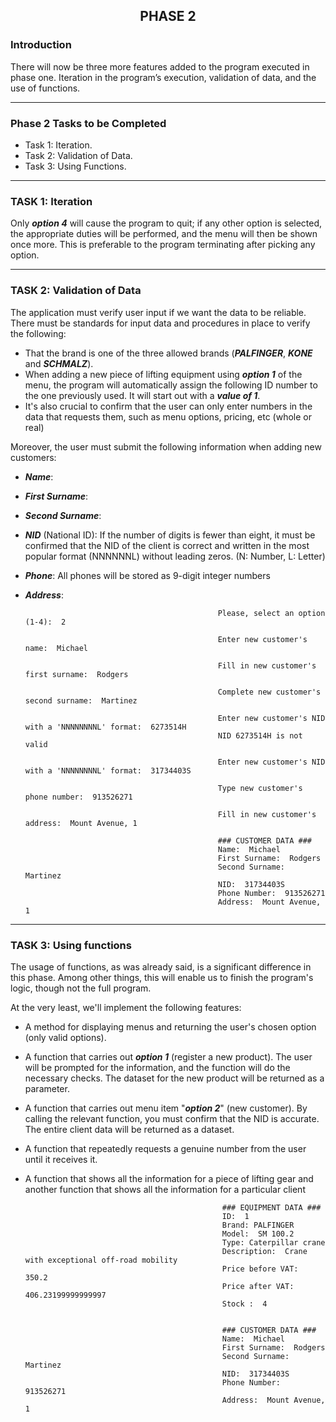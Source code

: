 ## <p align="center">PHASE 2</p>


### Introduction

There will now be three more features added to the program executed in phase one. Iteration in the program’s execution, validation of data, and the use of functions.

---

### Phase 2 Tasks to be Completed
- Task 1: Iteration.
- Task 2: Validation of Data.
- Task 3: Using Functions.

---

### TASK 1: Iteration

Only ***option 4*** will cause the program to quit; if any other option is selected, the appropriate duties will be performed, and the menu will then be shown once more. This is preferable to the program terminating after picking any option.

---

### TASK 2: Validation of Data

The application must verify user input if we want the data to be reliable. There must be standards for input data and procedures in place to verify the following:
- That the brand is one of the three allowed brands (***PALFINGER***, ***KONE*** and ***SCHMALZ***). 
- When adding a new piece of lifting equipment using ***option 1*** of the menu, the program will automatically assign the following ID number to the one previously used. It will start out with a ***value of 1***.
- It's also crucial to confirm that the user can only enter numbers in the data that requests them, such as menu options, pricing, etc (whole or real)

Moreover, the user must submit the following information when adding new customers:

- ***Name***:
- ***First Surname***: 
- ***Second Surname***:
- ***NID*** (National ID): If the number of digits is fewer than eight, it must be confirmed that the NID of the client is correct and written in the most popular format (NNNNNNL) without leading zeros. (N: Number, L: Letter)
- ***Phone***: All phones will be stored as 9-digit integer numbers
- ***Address***:


                                                      
                                                      
                                                 Please, select an option (1-4):  2
                           
                                                 Enter new customer's name:  Michael
                           
                                                 Fill in new customer's first surname:  Rodgers
                           
                                                 Complete new customer's second surname:  Martinez
                           
                                                 Enter new customer's NID with a 'NNNNNNNNL' format:  6273514H
                                                 NID 6273514H is not valid
                           
                                                 Enter new customer's NID with a 'NNNNNNNNL' format:  31734403S
                           
                                                 Type new customer's phone number:  913526271
                           
                                                 Fill in new customer's address:  Mount Avenue, 1  
                           
                                                 ### CUSTOMER DATA ### 
                                                 Name:  Michael
                                                 First Surname:  Rodgers
                                                 Second Surname:  Martinez
                                                 NID:  31734403S
                                                 Phone Number:  913526271
                                                 Address:  Mount Avenue, 1
                                                   


---

### TASK 3: Using functions

The usage of functions, as was already said, is a significant difference in this phase. Among other things, this will enable us to finish the program's logic, though not the full program. 

At the very least, we'll implement the following features:
- A method for displaying menus and returning the user's chosen option (only valid options).
- A function that carries out ***option 1*** (register a new product). The user will be prompted for the information, and the function will do the necessary checks. The dataset for the new product will be returned as a parameter.
- A function that carries out menu item "***option 2***" (new customer). By calling the relevant function, you must confirm that the NID is accurate. The entire client data will be returned as a dataset.
- A function that repeatedly requests a genuine number from the user until it receives it.
- A function that shows all the information for a piece of lifting gear and another function that shows all the information for a particular client



                                                  ### EQUIPMENT DATA ###
                                                  ID:  1
                                                  Brand: PALFINGER
                                                  Model:  SM 100.2
                                                  Type: Caterpillar crane
                                                  Description:  Crane with exceptional off-road mobility
                                                  Price before VAT:  350.2
                                                  Price after VAT:  406.23199999999997
                                                  Stock :  4                                       

                                           
                                                  ### CUSTOMER DATA ###
                                                  Name:  Michael
                                                  First Surname:  Rodgers
                                                  Second Surname:  Martinez
                                                  NID:  31734403S
                                                  Phone Number:  913526271
                                                  Address:  Mount Avenue, 1
                                  

                                             
                                             


